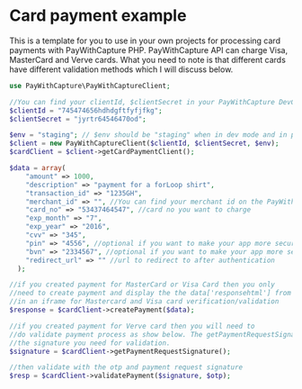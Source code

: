 # Card payment example
This is a template for you to use in your own projects for processing card payments with PayWithCapture PHP.
PayWithCapture API can charge Visa, MasterCard and Verve cards. What you need to note is that different
cards have different validation methods which I will discuss below.

```PHP
use PayWithCapture\PayWithCaptureClient;

//You can find your clientId, $clientSecret in your PayWithCapture DevCenter settings page
$clientId = "745474656hdhdgftfyfjfkg";
$clientSecret = "jyrtr64546470od";

$env = "staging"; // $env should be "staging" when in dev mode and in production change to "production"
$client = new PayWithCaptureClient($clientId, $clientSecret, $env);
$cardClient = $client->getCardPaymentClient();

$data = array(
    "amount" => 1000,
    "description" => "payment for a forLoop shirt",
    "transaction_id" => "1235GH",
    "merchant_id" => "", //You can find your merchant id on the PayWithCapture DevCenter settings page
    "card_no" => "53437464547", //card no you want to charge
    "exp_month" => "7",
    "exp_year" => "2016",
    "cvv" => "345",
    "pin" => "4556", //optional if you want to make your app more secure. Also needed for verve cards
    "bvn" => "2334567", //optional if you want to make your app more secure
    "redirect_url" => "" //url to redirect to after authentication
  );

//if you created payment for MasterCard or Visa Card then you only
//need to create payment and display the the data['responsehtml'] from $response
//in an iframe for Mastercard and Visa card verification/validation
$response = $cardClient->createPayment($data);

//if you created payment for Verve card then you will need to
//do validate payment process as show below. The getPaymentRequestSignature will give
//the signature you need for validation.
$signature = $cardClient->getPaymentRequestSignature();

//then validate with the otp and payment request signature
$resp = $cardClient->validatePayment($signature, $otp);
```
